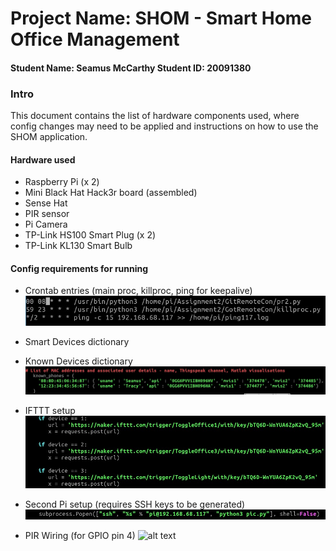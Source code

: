 # Project Name: SHOM - Smart Home Office Management 
#### Student Name: Seamus McCarthy   Student ID: 20091380

### Intro

This document contains the list of hardware components used, where config changes may need to be applied and instructions on how to use the SHOM application.

#### Hardware used
- Raspberry Pi (x 2)
- Mini Black Hat Hack3r board (assembled)
- Sense Hat
- PIR sensor
- Pi Camera
- TP-Link HS100 Smart Plug (x 2)
- TP-Link KL130 Smart Bulb

#### Config requirements for running

- Crontab entries (main proc, killproc, ping for keepalive)
![alt text][CRON]
- Smart Devices dictionary

- Known Devices dictionary
![alt text][KD]

- IFTTT setup
![alt text][IFTTT]

- Second Pi setup (requires SSH keys to be generated)
![alt text][2ndPI]

- PIR Wiring (for GPIO pin 4)
![alt text][PIRW]

[KD]: https://github.com/SeamusMcCarthy/CompSysAssign2/blob/master/doc_images/KnownDevices.jpg "Known devices definition"
[IFTTT]: https://github.com/SeamusMcCarthy/CompSysAssign2/blob/master/doc_images/IFTTT.jpg "IFTTT applet calling"
[2ndPI]: https://github.com/SeamusMcCarthy/CompSysAssign2/blob/master/doc_images/SecondPi.jpg "Call to 2nd Pi"
[CRON]: https://github.com/SeamusMcCarthy/CompSysAssign2/blob/master/doc_images/crontab.jpg "Crontab entries"
[PIRW]: https://github.com/SeamusMcCarthy/CompSysAssign2/blob/master/doc_images/PIPWiring.jpg "PIR Wiring"
